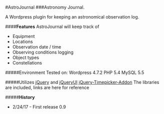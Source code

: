 #AstroJournal
###Astronomy Journal.

A Wordpress plugin for keeping an astronomical observation log.

####**Features**
AstroJournal will keep track of 
- Equipment
- Locations
- Observation date / time
- Observing conditions logging
- Object types
- Constellations

#####Environment
Tested on:
	Wordpress 4.7.2
	PHP 5.4
	MySQL 5.5

#####Utilizes
[jQuery](https://jquery.com) and [jQueryUI](https://jqueryui.com)
[jQuery-Timepicker-Addon](https://github.com/trentrichardson/jQuery-Timepicker-Addon)
The libraries are included, links are here for reference

#####**History**
* 2/24/17 - First release 0.9

